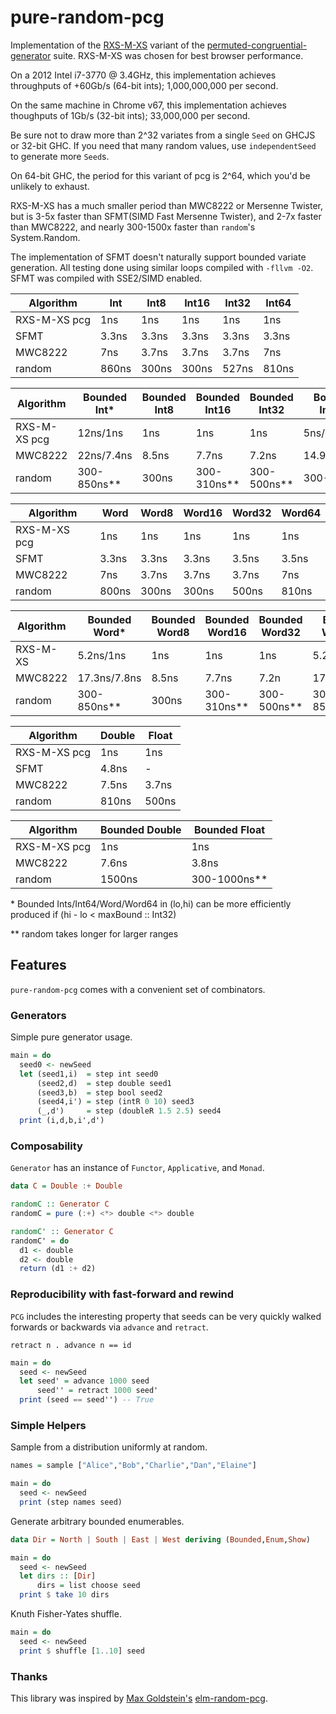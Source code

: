 # pure-random-pcg

Implementation of the [RXS-M-XS](https://en.wikipedia.org/wiki/Permuted_congruential_generator#Variants) variant of the [permuted-congruential-generator](https://en.wikipedia.org/wiki/Permuted_congruential_generator) suite. RXS-M-XS was chosen for best browser performance.

On a 2012 Intel i7-3770 @ 3.4GHz, this implementation achieves throughputs of +60Gb/s (64-bit ints); 1,000,000,000 per second.

On the same machine in Chrome v67, this implementation achieves thoughputs of 1Gb/s (32-bit ints); 33,000,000 per second.

Be sure not to draw more than 2^32 variates from a single `Seed` on GHCJS or 32-bit GHC. If you need that many random values, use `independentSeed` to generate more `Seed`s.

On 64-bit GHC, the period for this variant of pcg is 2^64, which you'd be unlikely to exhaust.

RXS-M-XS has a much smaller period than MWC8222 or Mersenne Twister, but is 3-5x faster than SFMT(SIMD Fast Mersenne Twister), and 2-7x faster than MWC8222, and nearly 300-1500x faster than `random`'s System.Random. 

The implementation of SFMT doesn't naturally support bounded variate generation. All testing done using similar loops compiled with `-fllvm -O2`. SFMT was compiled with SSE2/SIMD enabled.

| Algorithm    | Int   | Int8  | Int16 | Int32 | Int64 |
| ------------ | ----- | ----- | ----- | ----- | ----- | 
| RXS-M-XS pcg | 1ns   | 1ns   | 1ns   | 1ns   | 1ns   | 
| SFMT         | 3.3ns | 3.3ns | 3.3ns | 3.3ns | 3.3ns |
| MWC8222      | 7ns   | 3.7ns | 3.7ns | 3.7ns | 7ns   |
| random       | 860ns | 300ns | 300ns | 527ns | 810ns |


| Algorithm    | Bounded Int* | Bounded Int8 | Bounded Int16 | Bounded Int32 | Bounded Int64* |
| ------------ | ------------ | ------------ | ------------- | ------------- | -------------- |
| RXS-M-XS pcg | 12ns/1ns     | 1ns          | 1ns           | 1ns           | 5ns/1ns        |
| MWC8222      | 22ns/7.4ns   | 8.5ns        | 7.7ns         | 7.2ns         | 14.9ns/7.4ns   |
| random       | 300-850ns**  | 300ns        | 300-310ns**   | 300-500ns**   | 300-850ns      |        

| Algorithm    | Word  | Word8 | Word16 | Word32 | Word64 |
| ------------ | ----- | ----- | ------ | ------ | ------ |
| RXS-M-XS pcg | 1ns   | 1ns   | 1ns    | 1ns    | 1ns    |
| SFMT         | 3.3ns | 3.3ns | 3.3ns  | 3.5ns  | 3.5ns  |
| MWC8222      | 7ns   | 3.7ns | 3.7ns  | 3.7ns  | 7ns    |
| random       | 800ns | 300ns | 300ns  | 500ns  | 810ns  |

| Algorithm    | Bounded Word* | Bounded Word8 | Bounded Word16 | Bounded Word32 | Bounded Word64* |
| ------------ | ------------- | ------------- | -------------- | -------------- | --------------- |
| RXS-M-XS     | 5.2ns/1ns     | 1ns           | 1ns            | 1ns            | 5.2ns/1ns       |
| MWC8222      | 17.3ns/7.8ns  | 8.5ns         | 7.7ns          | 7.2n           | 17.3ns/7.3ns    |
| random       | 300-850ns**   | 300ns         | 300-310ns**    | 300-500ns**    | 300-850ns**     |

| Algorithm    | Double | Float | 
| ------------ | ------ | ----- | 
| RXS-M-XS pcg | 1ns    | 1ns   |
| SFMT         | 4.8ns  | -     |
| MWC8222      | 7.5ns  | 3.7ns |
| random       | 810ns  | 500ns |

| Algorithm    | Bounded Double | Bounded Float |
| ------------ | -------------- | ------------- |
| RXS-M-XS pcg | 1ns            | 1ns           |
| MWC8222      | 7.6ns          | 3.8ns         |
| random       | 1500ns         | 300-1000ns**  |

\* Bounded Ints/Int64/Word/Word64 in (lo,hi) can be more efficiently produced if (hi - lo < maxBound :: Int32)

\** random takes longer for larger ranges

## Features

`pure-random-pcg` comes with a convenient set of combinators.

### Generators 

Simple pure generator usage.

```haskell
main = do
  seed0 <- newSeed
  let (seed1,i)  = step int seed0
      (seed2,d)  = step double seed1
      (seed3,b)  = step bool seed2
      (seed4,i') = step (intR 0 10) seed3
      (_,d')     = step (doubleR 1.5 2.5) seed4
  print (i,d,b,i',d')
```

### Composability

`Generator` has an instance of `Functor`, `Applicative`, and `Monad`.

```haskell
data C = Double :+ Double

randomC :: Generator C
randomC = pure (:+) <*> double <*> double

randomC' :: Generator C
randomC' = do
  d1 <- double
  d2 <- double
  return (d1 :+ d2)
```

### Reproducibility with fast-forward and rewind 

`PCG` includes the interesting property that seeds can be very quickly walked forwards or backwards via `advance` and `retract`.

```retract n . advance n == id```

```haskell
main = do
  seed <- newSeed
  let seed' = advance 1000 seed
      seed'' = retract 1000 seed'
  print (seed == seed'') -- True
```

### Simple Helpers

Sample from a distribution uniformly at random.

```haskell
names = sample ["Alice","Bob","Charlie","Dan","Elaine"]

main = do
  seed <- newSeed
  print (step names seed)
```

Generate arbitrary bounded enumerables.

```haskell
data Dir = North | South | East | West deriving (Bounded,Enum,Show)

main = do
  seed <- newSeed
  let dirs :: [Dir]
      dirs = list choose seed
  print $ take 10 dirs
```

Knuth Fisher-Yates shuffle.

```haskell
main = do
  seed <- newSeed
  print $ shuffle [1..10] seed
```

### Thanks

This library was inspired by [Max Goldstein's](https://github.com/mgold) [elm-random-pcg](https://github.com/mgold/elm-random-pcg).

